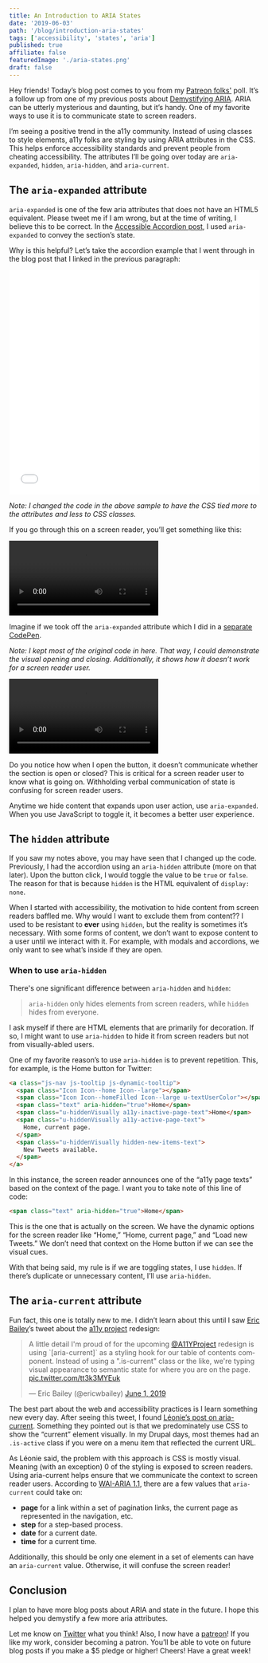 ```yaml
---
title: An Introduction to ARIA States
date: '2019-06-03'
path: '/blog/introduction-aria-states'
tags: ['accessibility', 'states', 'aria']
published: true
affiliate: false
featuredImage: './aria-states.png'
draft: false
---
```


Hey friends! Today’s blog post comes to you from my [Patreon folks'](https://www.patreon.com/a11ywithlindsey) poll. It’s a follow up from one of my previous posts about [Demystifying ARIA](/blog/beginning-demystify-aria). ARIA can be utterly mysterious and daunting, but it’s handy. One of my favorite ways to use it is to communicate state to screen readers.

I’m seeing a positive trend in the a11y community. Instead of using classes to style elements, a11y folks are styling by using ARIA attributes in the CSS. This helps enforce accessibility standards and prevent people from cheating accessibility. The attributes I’ll be going over today are `aria-expanded`, `hidden`, `aria-hidden`, and `aria-current`.

## The `aria-expanded` attribute

`aria-expanded` is one of the few aria attributes that does not have an HTML5 equivalent. Please tweet me if I am wrong, but at the time of writing, I believe this to be correct. In the [Accessible Accordion post](/blog/javascript-accessibility-accordions), I used `aria-expanded` to convey the section’s state.

Why is this helpful? Let’s take the accordion example that I went through in the blog post that I linked in the previous paragraph:

<iframe height="450" style="width: 100%;" scrolling="no" title="Accordion - aria-expanded" src="//codepen.io/littlekope0903/embed/OYqNOd/?height=450&theme-id=dark&default-tab=html,result" frameborder="no" allowtransparency="true" allowfullscreen="true">
See the Pen <a href='https://codepen.io/littlekope0903/pen/OYqNOd/'>Accordion - aria-expanded</a> by Lindsey Kopacz
(<a href='https://codepen.io/littlekope0903'>@littlekope0903</a>) on <a href='https://codepen.io'>CodePen</a>.
</iframe>

_Note: I changed the code in the above sample to have the CSS tied more to the attributes and less to CSS classes._

If you go through this on a screen reader, you’ll get something like this:

<video controls>
  <source src="/aria-expanded.mov" type="video/mp4">
</video>

Imagine if we took off the `aria-expanded` attribute which I did in a [separate CodePen](https://codepen.io/littlekope0903/pen/GazpwN/).

_Note: I kept most of the original code in here. That way, I could demonstrate the visual opening and closing. Additionally, it shows how it doesn’t work for a screen reader user._

<video controls>
  <source src="/no-aria-expanded.mov" type="video/mp4">
</video>

Do you notice how when I open the button, it doesn’t communicate whether the section is open or closed? This is critical for a screen reader user to know what is going on. Withholding verbal communication of state is confusing for screen reader users.

Anytime we hide content that expands upon user action, use `aria-expanded`. When you use JavaScript to toggle it, it becomes a better user experience.

## The `hidden` attribute

If you saw my notes above, you may have seen that I changed up the code. Previously, I had the accordion using an `aria-hidden` attribute (more on that later). Upon the button click, I would toggle the value to be `true` or `false`. The reason for that is because `hidden` is the HTML equivalent of `display: none`.

When I started with accessibility, the motivation to hide content from screen readers baffled me. Why would I want to exclude them from content?? I used to be resistant to **ever** using `hidden`, but the reality is sometimes it’s necessary. With some forms of content, we don’t want to expose content to a user until we interact with it. For example, with modals and accordions, we only want to see what’s inside if they are open.

### When to use `aria-hidden`

There's one significant difference between `aria-hidden` and `hidden`:

> `aria-hidden` only hides elements from screen readers, while `hidden` hides from everyone.

I ask myself if there are HTML elements that are primarily for decoration. If so, I might want to use `aria-hidden` to hide it from screen readers but not from visually-abled users.

One of my favorite reason’s to use `aria-hidden` is to prevent repetition. This, for example, is the Home button for Twitter:

```html
<a class="js-nav js-tooltip js-dynamic-tooltip">
  <span class="Icon Icon--home Icon--large"></span>
  <span class="Icon Icon--homeFilled Icon--large u-textUserColor"></span>
  <span class="text" aria-hidden="true">Home</span>
  <span class="u-hiddenVisually a11y-inactive-page-text">Home</span>
  <span class="u-hiddenVisually a11y-active-page-text">
    Home, current page.
  </span>
  <span class="u-hiddenVisually hidden-new-items-text">
    New Tweets available.
  </span>
</a>
```

In this instance, the screen reader announces one of the “a11y page texts” based on the context of the page. I want you to take note of this line of code:

```html
<span class="text" aria-hidden="true">Home</span>
```

This is the one that is actually on the screen. We have the dynamic options for the screen reader like “Home,” “Home, current page,” and “Load new Tweets.” We don’t need that context on the Home button if we can see the visual cues.

With that being said, my rule is if we are toggling states, I use `hidden`. If there’s duplicate or unnecessary content, I’ll use `aria-hidden`.

## The `aria-current` attribute

Fun fact, this one is totally new to me. I didn’t learn about this until I saw [Eric Bailey](https://twitter.com/ericwbailey/)’s tweet about the [a11y project](https://a11yproject.com/) redesign:

<blockquote class="twitter-tweet" data-lang="en"><p lang="en" dir="ltr">A little detail I&#39;m proud of for the upcoming <a href="https://twitter.com/A11YProject?ref_src=twsrc%5Etfw">@A11YProject</a> redesign is using `[aria-current]` as a styling hook for our table of contents component. Instead of using a &quot;.is-current&quot; class or the like, we&#39;re typing visual appearance to semantic state for where you are on the page. <a href="https://t.co/tt3k3MYEuk">pic.twitter.com/tt3k3MYEuk</a></p>&mdash; Eric Bailey (@ericwbailey) <a href="https://twitter.com/ericwbailey/status/1134863254310797312?ref_src=twsrc%5Etfw">June 1, 2019</a></blockquote>

The best part about the web and accessibility practices is I learn something new every day. After seeing this tweet, I found [Léonie’s post on aria-current](https://tink.uk/using-the-aria-current-attribute/). Something they pointed out is that we predominately use CSS to show the “current” element visually. In my Drupal days, most themes had an `.is-active` class if you were on a menu item that reflected the current URL.

As Léonie said, the problem with this approach is CSS is mostly visual. Meaning (with an exception) 0 of the styling is exposed to screen readers. Using aria-current helps ensure that we communicate the context to screen reader users. According to [WAI-ARIA 1.1](https://www.w3.org/TR/wai-aria-1.1/#aria-current), there are a few values that `aria-current` could take on:

- **page** for a link within a set of pagination links, the current page as represented in the navigation, etc.
- **step** for a step-based process.
- **date** for a current date.
- **time** for a current time.

Additionally, this should be only one element in a set of elements can have an `aria-current` value. Otherwise, it will confuse the screen reader!

## Conclusion

I plan to have more blog posts about ARIA and state in the future. I hope this helped you demystify a few more aria attributes.

Let me know on [Twitter](https://twitter.com/LittleKope/) what you think! Also, I now have a [patreon](https://www.patreon.com/a11ywithlindsey)! If you like my work, consider becoming a patron. You’ll be able to vote on future blog posts if you make a \$5 pledge or higher! Cheers! Have a great week!
